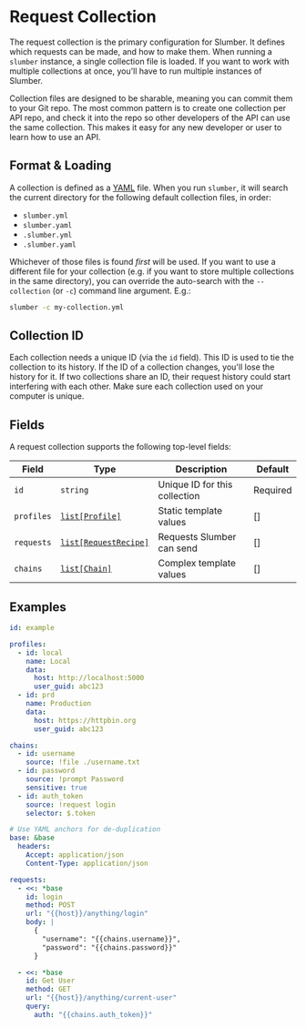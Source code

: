 # Request Collection

The request collection is the primary configuration for Slumber. It defines which requests can be made, and how to make them. When running a `slumber` instance, a single collection file is loaded. If you want to work with multiple collections at once, you'll have to run multiple instances of Slumber.

Collection files are designed to be sharable, meaning you can commit them to your Git repo. The most common pattern is to create one collection per API repo, and check it into the repo so other developers of the API can use the same collection. This makes it easy for any new developer or user to learn how to use an API.

## Format & Loading

A collection is defined as a [YAML](https://yaml.org/) file. When you run `slumber`, it will search the current directory for the following default collection files, in order:

- `slumber.yml`
- `slumber.yaml`
- `.slumber.yml`
- `.slumber.yaml`

Whichever of those files is found _first_ will be used. If you want to use a different file for your collection (e.g. if you want to store multiple collections in the same directory), you can override the auto-search with the `--collection` (or `-c`) command line argument. E.g.:

```sh
slumber -c my-collection.yml
```

## Collection ID

Each collection needs a unique ID (via the `id` field). This ID is used to tie the collection to its history. If the ID of a collection changes, you'll lose the history for it. If two collections share an ID, their request history could start interfering with each other. Make sure each collection used on your computer is unique.

## Fields

A request collection supports the following top-level fields:

| Field      | Type                                         | Description                   | Default  |
| ---------- | -------------------------------------------- | ----------------------------- | -------- |
| `id`       | `string`                                     | Unique ID for this collection | Required |
| `profiles` | [`list[Profile]`](./profile.md)              | Static template values        | []       |
| `requests` | [`list[RequestRecipe]`](./request_recipe.md) | Requests Slumber can send     | []       |
| `chains`   | [`list[Chain]`](./chain.md)                  | Complex template values       | []       |

## Examples

```yaml
id: example

profiles:
  - id: local
    name: Local
    data:
      host: http://localhost:5000
      user_guid: abc123
  - id: prd
    name: Production
    data:
      host: https://httpbin.org
      user_guid: abc123

chains:
  - id: username
    source: !file ./username.txt
  - id: password
    source: !prompt Password
    sensitive: true
  - id: auth_token
    source: !request login
    selector: $.token

# Use YAML anchors for de-duplication
base: &base
  headers:
    Accept: application/json
    Content-Type: application/json

requests:
  - <<: *base
    id: login
    method: POST
    url: "{{host}}/anything/login"
    body: |
      {
        "username": "{{chains.username}}",
        "password": "{{chains.password}}"
      }

  - <<: *base
    id: Get User
    method: GET
    url: "{{host}}/anything/current-user"
    query:
      auth: "{{chains.auth_token}}"
```
